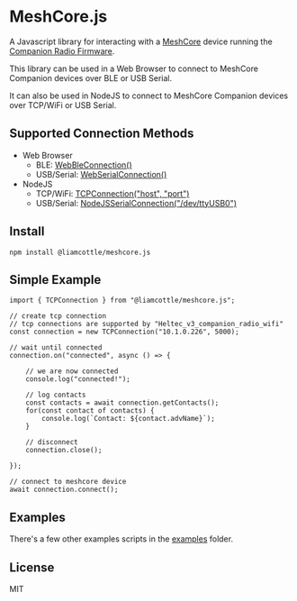# MeshCore.js

A Javascript library for interacting with a [MeshCore](https://github.com/ripplebiz/MeshCore) device running the [Companion Radio Firmware](https://github.com/ripplebiz/MeshCore/blob/main/examples/companion_radio/main.cpp).

This library can be used in a Web Browser to connect to MeshCore Companion devices over BLE or USB Serial.

It can also be used in NodeJS to connect to MeshCore Companion devices over TCP/WiFi or USB Serial.

## Supported Connection Methods

- Web Browser
    - BLE: [WebBleConnection()](./src/connection/web_ble_connection.js)
    - USB/Serial: [WebSerialConnection()](./src/connection/web_serial_connection.js)
- NodeJS
    - TCP/WiFi: [TCPConnection("host", "port")](./src/connection/tcp_connection.js)
    - USB/Serial: [NodeJSSerialConnection("/dev/ttyUSB0")](./src/connection/nodejs_serial_connection.js)

## Install

```
npm install @liamcottle/meshcore.js
```

## Simple Example

```
import { TCPConnection } from "@liamcottle/meshcore.js";

// create tcp connection
// tcp connections are supported by "Heltec_v3_companion_radio_wifi"
const connection = new TCPConnection("10.1.0.226", 5000);

// wait until connected
connection.on("connected", async () => {

    // we are now connected
    console.log("connected!");

    // log contacts
    const contacts = await connection.getContacts();
    for(const contact of contacts) {
        console.log(`Contact: ${contact.advName}`);
    }

    // disconnect
    connection.close();

});

// connect to meshcore device
await connection.connect();
```

## Examples

There's a few other examples scripts in the [examples](./examples) folder.

## License

MIT
